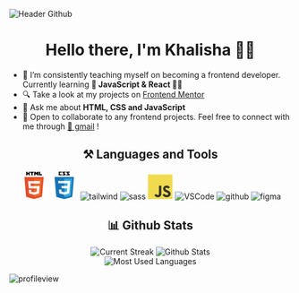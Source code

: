 
![Header Github](https://user-images.githubusercontent.com/60285814/224474840-bb91f487-e33b-4540-92a0-bf63dcd53b68.png)


<h1 align="center">Hello there, I'm Khalisha 👋🏼</h1>

- 🌱 I’m consistently teaching myself on becoming a frontend developer. Currently learning **📌 JavaScript & React 💪🏽**
- 🔍 Take a look at my projects on <a href="https://www.frontendmentor.io/profile/stkhalisha" target="_blank" rel="noreferrer">Frontend Mentor</a>
- 💬 Ask me about **HTML, CSS and JavaScript**
- 🤝 Open to collaborate to any frontend projects. Feel free to connect with me through <a href="mailto:stkhalisha@gmail.com" target="_blank" rel="noreferrer">💌 gmail</a> !


<h2 align="center">⚒️ Languages and Tools</h2>

<div align = "center">
<img src="https://raw.githubusercontent.com/devicons/devicon/master/icons/html5/html5-original-wordmark.svg" alt="html5" width="50" height="50"/>
<img src="https://raw.githubusercontent.com/devicons/devicon/master/icons/css3/css3-original-wordmark.svg" alt="css3" width="50" height="50"/> 
<img src="https://www.vectorlogo.zone/logos/tailwindcss/tailwindcss-icon.svg" alt="tailwind" width="50" height="50"/> 
<img src="https://camo.githubusercontent.com/26901b819fb10ef4e2c652aa40e24775247664d84a7597bebb66898a24dddedd/68747470733a2f2f63646e2e6a7364656c6976722e6e65742f67682f64657669636f6e732f64657669636f6e2f69636f6e732f736173732f736173732d6f726967696e616c2e737667" alt="sass" width="50" height="50"/> 
<img src="https://raw.githubusercontent.com/devicons/devicon/master/icons/javascript/javascript-original.svg" alt="javascript" width="45" height="45"/> <img src="https://camo.githubusercontent.com/5fa137d222dde7b69acd22c6572a065ce3656e6ffa1f5e88c1b5c7a935af3cc6/68747470733a2f2f63646e2e6a7364656c6976722e6e65742f67682f64657669636f6e732f64657669636f6e2f69636f6e732f7673636f64652f7673636f64652d6f726967696e616c2e737667" alt="VSCode" width="45" height="45"/> 
<img src="https://cdn-icons-png.flaticon.com/512/25/25231.png" alt="github" width="45" height="45"/>
<img src="https://www.vectorlogo.zone/logos/figma/figma-icon.svg" alt="figma" width="45" height="45"/></p>
</div>

<h2 align="center">📊 Github Stats</h2>

<div align = "center">

![Current Streak](https://github-readme-streak-stats.herokuapp.com/?user=stkhalisha&theme=synthwave)
![Github Stats]( https://github-readme-stats.vercel.app/api?username=stkhalisha&show_icons=true&locale=en&theme=synthwave)
 <br>
![Most Used Languages](https://github-readme-stats.vercel.app/api/top-langs/?username=stkhalisha&hide_progress=true&theme=synthwave)

</div>

<p align="left"><img src="https://komarev.com/ghpvc/?username=stkhalisha&color=e85188&style=flat" alt="profileview"/></p>
